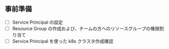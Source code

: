 ## 事前準備
- [ ] Service Principal の設定
- [ ] Resource Group の作成および、チームの方へのリソースグループの権限割り当て
- [ ] Service Principal を使った k8s クラスタ作成確認
